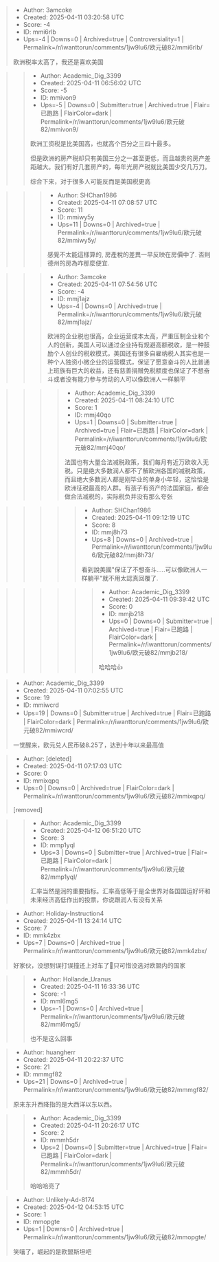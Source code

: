 > - Author: 3amcoke
> - Created: 2025-04-11 03:20:58 UTC
> - Score: -4
> - ID: mmi6rlb
> - Ups=-4 | Downs=0 | Archived=true | Controversiality=1 | Permalink=/r/iwanttorun/comments/1jw9lu6/欧元破82/mmi6rlb/
>
> 欧洲税率太高了，我还是喜欢美国

>> - Author: Academic_Dig_3399
>> - Created: 2025-04-11 06:56:02 UTC
>> - Score: -5
>> - ID: mmivon9
>> - Ups=-5 | Downs=0 | Submitter=true | Archived=true | Flair=已跑路 | FlairColor=dark | Permalink=/r/iwanttorun/comments/1jw9lu6/欧元破82/mmivon9/
>>
>> 欧洲工资税是比美国高，也就高个百分之三四十最多。
>> 
>> 但是欧洲的房产税却只有美国三分之一甚至更低，而且越贵的房产差距越大。我们有好几套房产的，每年光房产税就比美国少交几万刀。
>> 
>> 综合下来，对于很多人可能反而是美国税更高

>>> - Author: SHChan1986
>>> - Created: 2025-04-11 07:08:57 UTC
>>> - Score: 11
>>> - ID: mmiwy5y
>>> - Ups=11 | Downs=0 | Archived=true | Permalink=/r/iwanttorun/comments/1jw9lu6/欧元破82/mmiwy5y/
>>>
>>> 感覺不太能這樣算的, 房產稅的差異一早反映在房價中了. 否則德州的房為咋那麼便宜.

>>> - Author: 3amcoke
>>> - Created: 2025-04-11 07:54:56 UTC
>>> - Score: -4
>>> - ID: mmj1ajz
>>> - Ups=-4 | Downs=0 | Archived=true | Permalink=/r/iwanttorun/comments/1jw9lu6/欧元破82/mmj1ajz/
>>>
>>> 欧洲的企业税也很高，企业运营成本太高，严重压制企业和个人的创新，美国人可以通过企业持有规避高额税收，是一种鼓励个人创业的税收模式，美国还有很多自雇纳税人其实也是一种个人独资小微企业的运营模式，保证了愿意奋斗的人比普通上班族有巨大的收益，还有慈善捐赠免税额度也保证了不想奋斗或者没有能力参与劳动的人可以像欧洲人一样躺平

>>>> - Author: Academic_Dig_3399
>>>> - Created: 2025-04-11 08:24:10 UTC
>>>> - Score: 1
>>>> - ID: mmj40qo
>>>> - Ups=1 | Downs=0 | Submitter=true | Archived=true | Flair=已跑路 | FlairColor=dark | Permalink=/r/iwanttorun/comments/1jw9lu6/欧元破82/mmj40qo/
>>>>
>>>> 法国也有大量合法减税政策，我们每月有近万欧收入无税。只是绝大多数润人都不了解欧洲各国的减税政策，而且绝大多数润人都是刚毕业的单身小年轻，这恰恰是欧洲征税最高的人群。有孩子有资产的法国家庭，都会做合法减税的，实际税负并没有那么夸张

>>>>> - Author: SHChan1986
>>>>> - Created: 2025-04-11 09:12:19 UTC
>>>>> - Score: 8
>>>>> - ID: mmj8h73
>>>>> - Ups=8 | Downs=0 | Archived=true | Permalink=/r/iwanttorun/comments/1jw9lu6/欧元破82/mmj8h73/
>>>>>
>>>>> 看到說美國"保证了不想奋斗.....可以像欧洲人一样躺平"就不用太認真回覆了.

>>>>>> - Author: Academic_Dig_3399
>>>>>> - Created: 2025-04-11 09:39:42 UTC
>>>>>> - Score: 0
>>>>>> - ID: mmjb218
>>>>>> - Ups=0 | Downs=0 | Submitter=true | Archived=true | Flair=已跑路 | FlairColor=dark | Permalink=/r/iwanttorun/comments/1jw9lu6/欧元破82/mmjb218/
>>>>>>
>>>>>> 哈哈哈👍

> - Author: Academic_Dig_3399
> - Created: 2025-04-11 07:02:55 UTC
> - Score: 19
> - ID: mmiwcrd
> - Ups=19 | Downs=0 | Submitter=true | Archived=true | Flair=已跑路 | FlairColor=dark | Permalink=/r/iwanttorun/comments/1jw9lu6/欧元破82/mmiwcrd/
>
> 一觉醒来，欧元兑人民币破8.25了，达到十年以来最高值

> - Author: [deleted]
> - Created: 2025-04-11 07:17:03 UTC
> - Score: 0
> - ID: mmixqpq
> - Ups=0 | Downs=0 | Archived=true | FlairColor=dark | Permalink=/r/iwanttorun/comments/1jw9lu6/欧元破82/mmixqpq/
>
> [removed]

>> - Author: Academic_Dig_3399
>> - Created: 2025-04-12 06:51:20 UTC
>> - Score: 3
>> - ID: mmp1yql
>> - Ups=3 | Downs=0 | Submitter=true | Archived=true | Flair=已跑路 | FlairColor=dark | Permalink=/r/iwanttorun/comments/1jw9lu6/欧元破82/mmp1yql/
>>
>> 汇率当然是润的重要指标。汇率高低等于是全世界对各国国运好坏和未来经济高低作出的投票，你说跟润人有没有关系

> - Author: Holiday-Instruction4
> - Created: 2025-04-11 13:24:14 UTC
> - Score: 7
> - ID: mmk4zbx
> - Ups=7 | Downs=0 | Archived=true | Permalink=/r/iwanttorun/comments/1jw9lu6/欧元破82/mmk4zbx/
>
> 好家伙，没想到误打误撞还上对车了🤣只可惜没选对欧盟内的国家

>> - Author: Hollande_Uranus
>> - Created: 2025-04-11 16:33:36 UTC
>> - Score: -1
>> - ID: mml6mg5
>> - Ups=-1 | Downs=0 | Archived=true | Permalink=/r/iwanttorun/comments/1jw9lu6/欧元破82/mml6mg5/
>>
>> 也不是这么回事

> - Author: huangherr
> - Created: 2025-04-11 20:22:37 UTC
> - Score: 21
> - ID: mmmgf82
> - Ups=21 | Downs=0 | Archived=true | Permalink=/r/iwanttorun/comments/1jw9lu6/欧元破82/mmmgf82/
>
> 原来东升西降指的是大西洋以东以西。

>> - Author: Academic_Dig_3399
>> - Created: 2025-04-11 20:26:17 UTC
>> - Score: 2
>> - ID: mmmh5dr
>> - Ups=2 | Downs=0 | Submitter=true | Archived=true | Flair=已跑路 | FlairColor=dark | Permalink=/r/iwanttorun/comments/1jw9lu6/欧元破82/mmmh5dr/
>>
>> 哈哈哈亮了

> - Author: Unlikely-Ad-8174
> - Created: 2025-04-12 04:53:15 UTC
> - Score: 1
> - ID: mmopgte
> - Ups=1 | Downs=0 | Archived=true | Permalink=/r/iwanttorun/comments/1jw9lu6/欧元破82/mmopgte/
>
> 笑嘻了，崛起的是欧盟斯坦吧
